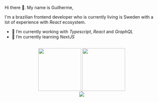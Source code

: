 Hi there 👋. My name is Guilherme,

I'm a brazilian frontend developer who is currently living is Sweden with a lot of experience with _React_ ecosystem.

- 🔭 I’m currently working with _Typescript_, _React_ and _GraphQL_
- 🌱 I’m currently learning _NextJS_

##

<!-- Stat Cards -->
<div align="center">
  <a href="https://github.com/anuraghazra/github-readme-stats#github-stats-card">
    <img style="height: 10em;"  src="https://github-readme-stats.vercel.app/api?username=guilhermespopolin&count_private=true&show_icons=true&hide=stars&theme=react" />
  </a>
  <a href="https://github.com/anuraghazra/github-readme-stats#top-languages-card">
    <img style="height: 10em;" src="https://github-readme-stats.vercel.app/api/top-langs/?username=guilhermespopolin&layout=compact&theme=react" />
  </a>
</div>

<!-- Contributions snake -->
<div align="center">
  <img src="https://github.com/guilhermespopolin/guilhermespopolin/blob/output/github-contribution-grid-snake.svg" />
</div>
